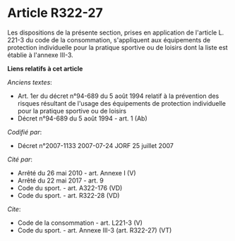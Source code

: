 # Article R322-27

Les dispositions de la présente section, prises en application de l'article L. 221-3 du code de la consommation, s'appliquent
aux équipements de protection individuelle pour la pratique sportive ou de loisirs dont la liste est établie à l'annexe
III-3.

**Liens relatifs à cet article**

_Anciens textes_:

  - Art. 1er du décret n°94-689 du 5 août 1994 relatif à la prévention des risques résultant de l'usage des équipements de protection individuelle pour la pratique sportive ou de loisirs
  - Décret n°94-689 du 5 août 1994 - art. 1 (Ab)

_Codifié par_:

  - Décret n°2007-1133 2007-07-24 JORF 25 juillet 2007

_Cité par_:

  - Arrêté du 26 mai 2010 - art. Annexe I (V)
  - Arrêté du 22 mai 2017 - art. 9
  - Code du sport. - art. A322-176 (VD)
  - Code du sport. - art. R322-28 (VD)

_Cite_:

  - Code de la consommation - art. L221-3 (V)
  - Code du sport. - art. Annexe III-3 (art. R322-27) (VT)
